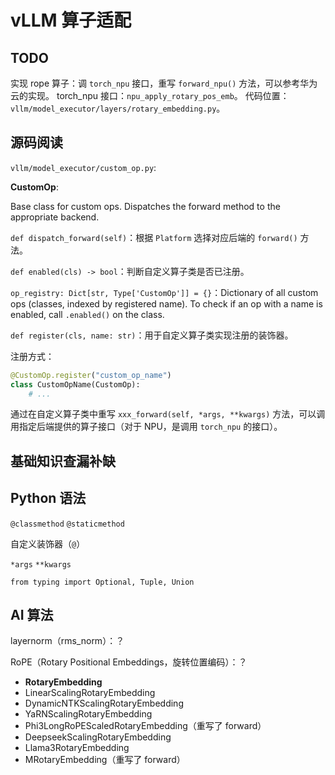 # vLLM 算子适配

## TODO

实现 rope 算子：调 `torch_npu` 接口，重写 `forward_npu()` 方法，可以参考华为云的实现。
torch_npu 接口：`npu_apply_rotary_pos_emb`。
代码位置：`vllm/model_executor/layers/rotary_embedding.py`。

## 源码阅读

`vllm/model_executor/custom_op.py`:

**CustomOp**:

Base class for custom ops. Dispatches the forward method to the appropriate backend.

`def dispatch_forward(self)`：根据 `Platform` 选择对应后端的 `forward()` 方法。

`def enabled(cls) -> bool`：判断自定义算子类是否已注册。

`op_registry: Dict[str, Type['CustomOp']] = {}`：Dictionary of all custom ops (classes, indexed by registered name). To check if an op with a name is enabled, call `.enabled()` on the class.

`def register(cls, name: str)`：用于自定义算子类实现注册的装饰器。

注册方式：

```python
@CustomOp.register("custom_op_name")
class CustomOpName(CustomOp):
    # ...
```

通过在自定义算子类中重写 `xxx_forward(self, *args, **kwargs)` 方法，可以调用指定后端提供的算子接口（对于 NPU，是调用 `torch_npu` 的接口）。

## 基础知识查漏补缺

## Python 语法

`@classmethod`
`@staticmethod`

自定义装饰器（`@`）

`*args`
`**kwargs`

`from typing import Optional, Tuple, Union`

## AI 算法

layernorm（rms_norm）：？

RoPE（Rotary Positional Embeddings，旋转位置编码）：？

- **RotaryEmbedding**
- LinearScalingRotaryEmbedding
- DynamicNTKScalingRotaryEmbedding
- YaRNScalingRotaryEmbedding
- Phi3LongRoPEScaledRotaryEmbedding（重写了 forward）
- DeepseekScalingRotaryEmbedding
- Llama3RotaryEmbedding
- MRotaryEmbedding（重写了 forward）
